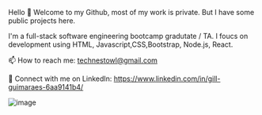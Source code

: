 Hello 👋 Welcome to my Github, most of my work is private. But I have some public projects here.


I'm a full-stack software engineering bootcamp gradutate / TA.
I foucs on development using HTML, Javascript,CSS,Bootstrap, Node.js, React.



<!-- 🌱 I’m currently working as a TA for DigitalCrafts Bootcamp -->

📫 How to reach me: technestowl@gmail.com

🔑 Connect with me on LinkedIn: https://www.linkedin.com/in/gill-guimaraes-6aa9141b4/

<!-- My Skills 💻 -->

![image](https://user-images.githubusercontent.com/63368519/139105444-f27a2fd6-94ae-4ea9-901c-50be6f3414cd.png)



           

<!--
**TechNestOwl/TechNestOwl** is a ✨ _special_ ✨ repository because its `README.md` (this file) appears on your GitHub profile.

Here are some ideas to get you started:

- 🔭 I’m currently working on ...
- 🌱 I’m currently learning ...
- 👯 I’m looking to collaborate on ...
- 🤔 I’m looking for help with ...
- 💬 Ask me about ...
- 📫 How to reach me: ...
- 😄 Pronouns: ...
- ⚡ Fun fact: ...
-->

